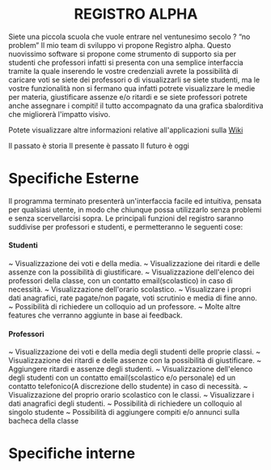 <h1><center> REGISTRO ALPHA </center></h1>
Siete una piccola scuola che vuole entrare nel ventunesimo secolo ? “no problem”
Il mio team di sviluppo vi propone Registro alpha.
Questo nuovissimo software si propone come strumento di supporto sia per studenti che professori infatti si presenta con una semplice interfaccia tramite la quale inserendo le vostre credenziali avrete la possibilità di caricare voti se siete dei professori o di visualizzarli se siete studenti, ma le vostre funzionalità non si fermano qua infatti potrete visualizzare le medie per materia, giustificare assenze e/o ritardi e se siete professori potrete anche assegnare i compiti!
il tutto accompagnato da una grafica sbalorditiva che migliorerà l'impatto visivo.

Potete visualizzare altre informazioni relative all'applicazioni sulla <a href="https://github.com/Stefano-Cilenti-JCMaxwell-4Bi/Registro_Aplha/wiki"> Wiki </a>






Il passato è storia
Il presente è passato 
Il futuro è oggi

<h1> Specifiche Esterne </h1>
Il programma terminato presenterà un'interfaccia facile ed intuitiva, pensata per qualsiasi utente, in modo che chiunque possa utilizzarlo senza problemi e senza scervellarcisi sopra.
Le principali funzioni del registro saranno suddivise per professori e studenti, e permetteranno le seguenti cose:
<p>
<h4> Studenti </h4>
~ Visualizzazione dei voti e della media.
~ Visualizzazione dei ritardi e delle assenze con la possibilità di giustificare.
~ Visualizzazione dell'elenco dei professori della classe, con un contatto email(scolastico) in caso di necessità.
~ Visualizzazione dell'orario scolastico.
~ Visualizzare i propri dati anagrafici, rate pagate/non pagate, voti scrutinio e media di fine anno.
~ Possibilità di richiedere un colloquio ad un professore.
~ Molte altre features che verranno aggiunte in base ai feedback.
<h4> Professori </h4>
~ Visualizzazione dei voti e della media degli studenti delle proprie classi.
~ Visualizzazione dei ritardi e delle assenze con la possibilità di giustificare.
~ Aggiungere ritardi e assenze degli studenti.
~ Visualizzazione dell'elenco degli studenti con un contatto email(scolastico e/o personale) ed un contatto telefonico(A discrezione       dello studente) in caso di necessità.
~ Visualizzazione del proprio orario scolastico con le classi.
~ Visualizzare i dati anagrafici degli studenti.
~ Possibilità di richiedere un colloquio al singolo studente
~ Possibilità di aggiungere compiti e/o annunci sulla bacheca della classe
<p>
<h1> Specifiche interne </h1>



